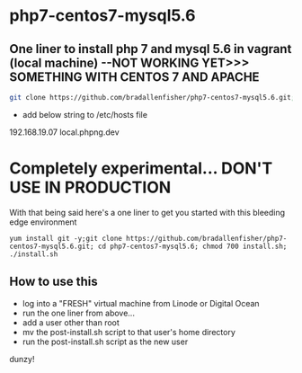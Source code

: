 # php7-centos7-mysql5.6

## One liner to install php 7 and mysql 5.6 in vagrant (local machine) --NOT WORKING YET>>> SOMETHING WITH CENTOS 7 AND APACHE

```bash
git clone https://github.com/bradallenfisher/php7-centos7-mysql5.6.git;cd php7-centos7-mysql5.6; vagrant up
```

- add below string to /etc/hosts file

192.168.19.07 local.phpng.dev

# Completely experimental... DON'T USE IN PRODUCTION
With that being said here's a one liner to get you started with this bleeding edge environment

```code
yum install git -y;git clone https://github.com/bradallenfisher/php7-centos7-mysql5.6.git; cd php7-centos7-mysql5.6; chmod 700 install.sh; ./install.sh
```

## How to use this
- log into a "FRESH" virtual machine from Linode or Digital Ocean
- run the one liner from above... 
- add a user other than root
- mv the post-install.sh script to that user's home directory
- run the post-install.sh script as the new user

dunzy!
